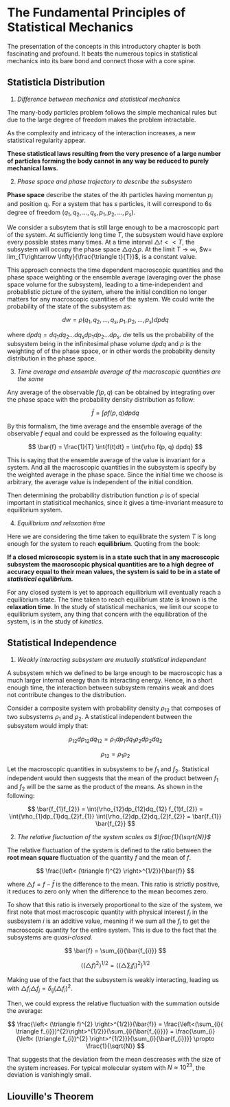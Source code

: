 # The Fundamental Principles of Statistical Mechanics

The presentation of the concepts in this introductory chapter is both fascinating and profound. It beats the numerous topics in statistical mechanics into its bare bond and connect those with a core spine.

## Statisticla Distribution

1. _Difference between mechanics and statistical mechanics_

The many-body particles problem follows the simple mechanical rules but due to the large degree of freedom makes the problem intractable.

As the complexity and intricacy of the interaction increases, a new statistical regularity appear.

__These statistical laws resulting from the very presence of a large number of particles forming the body cannot in any way be reduced to purely mechanical laws.__

2. _Phase space and phase trajectory to describe the subsystem_

__Phase space__ describe the states of the $i$th particles having momentun $p_{i}$ and position $q_{i}$. For a system that has $s$ particles, it will correspond to $6s$ degree of freedom $(q_{1}, q_{2},...,q_{s}, p_{1}, p_{2},...,p_{s})$.

We consider a subsytem that is still large enough to be a macroscopic part of the system. At sufficiently long time $T$, the subsystem would have explore every possible states many times. At a time interval $\triangle t << T$, the subsystem will occupy the phase space $\triangle q \triangle p$. At the limit $T\rightarrow \infty$, $w= lim_{T\rightarrow \infty}{\frac{\triangle t}{T}}$, is a constant value. 

This approach connects the time dependent macroscopic quantities and the phase space weighting or the ensemble average (averaging over the phase space volume for the subsystem), leading to a time-independent and probablistic picture of the system, where the initial condition no longer matters for any macroscopic quantities of the system. We could write the probability of the state of the subsystem as:

$$ dw = \rho (q_{1},q_{2},...,q_{s},p_{1},p_{2},...,p_{s}) dp dq$$

where $dpdq = dq_{1}dq_{2}...dq_{s}dp_{1}dp_{2}...dp_{s}$. $dw$ tells us the probability of the subsystem being in the infinitesimal phase volume $dpdq$ and $\rho$ is the weighting of of the phase space, or in other words the probability density distribution in the phase space.


3. _Time average and ensemble average of the macroscopic quantities are the same_

Any average of the observable $f(p,q)$ can be obtained by integrating over the phase space with the probability density distribution as follow:

$$ \bar{f} = \int{\rho f(p, q) dp dq}$$

By this formalism, the time average and the ensemble average of the observable $f$ equal and could be expressed as the following equality:

$$ \bar{f} = \frac{1}{T} \int{f(t)dt} = \int{\rho f(p, q) dpdq} $$

This is saying that the ensemble average of the value is invariant for a system. And all the macroscopic quantities in the subsystem is specify by the weighted average in the phase space. Since the initial time we choose is arbitrary, the average value is independent of the initial condition.

Then determining the probability distribution function $\rho$ is of special important in statisitical mechanics, since it gives a time-invariant measure to equilibrium system.



4. _Equilibrium and relaxation time_

Here we are considering the time taken to equilibrate the system $T$ is long enough for the system to reach __equilibrium__. Quoting from the book:

__If a closed microscopic system is in a state such that in any macroscopic subsystem the macroscopic physical quantities are to a high degree of accuracy equal to their mean values, the system is said to be in a state of _statistical equilibrium_.__

For any closed system is yet to approach equilibrium will eventually reach a equilibrium state. The time taken to reach equilibrium state is known is the __relaxation time__. In the study of statistical mechanics, we limit our scope to equilibrium system, any thing that concern with the equilibration of the system, is in the study of _kinetics_.



## Statistical Independence

1. _Weakly interacting subsystem are mutually statistical independent_

A subsystem which we defined to be large enough to be macroscopic has a much larger internal energy than its interacting energy. Hence, in a short enough time, the interaction between subsystem remains weak and does not contribute changes to the distribution.

Consider a composite system with probability density $\rho_{12}$ that composes of two subsystems $\rho_{1}$ and $\rho_{2}$. A statistical independent between the subsystem would imply that:

$$ \rho_{12}dp_{12}dq_{12} = \rho_{1}dp_{1}dq_{1}\rho_{2}dp_{2}dq_{2} $$

$$ \rho_{12} = \rho_{1}\rho_{2} $$

Let the macroscopic quantities in subsystems to be $f_{1}$ and $f_{2}$. Statistical independent would then suggests that the mean of the product between $f_{1}$ and $f_{2}$ will be the same as the product of the means. As shown in the following:

$$ \bar{f_{1}f_{2}} = \int{\rho_{12}dp_{12}dq_{12} f_{1}f_{2}} = \int{\rho_{1}dp_{1}dq_{2}f_{1}} \int{\rho_{2}dp_{2}dq_{2}f_{2}} =  \bar{f_{1}} \bar{f_{2}} $$


2. _The relative fluctuation of the system scales as $\frac{1}{\sqrt{N}}$_

The relative fluctuation of the system is defined to the ratio between the __root mean square__ fluctuation of the quantity $f$ and the mean of $f$.

$$ \frac{\left< (\triangle f)^{2} \right>^{1/2}}{\bar{f}} $$

where $\triangle f = f - \bar{f}$ is the difference to the mean. This ratio is strictly positive, it reduces to zero only when the difference to the mean becomes zero.

To show that this ratio is inversely proportional to the size of the system, we first note that most macroscopic quantity with physical interest $f_{i}$ in the susbsystem $i$ is an additive value, meaning if we sum all the $f_{i}$ to get the macroscopic quantity for the entire system. This is due to the fact that the subsystems are _quasi-closed_.

$$ \bar{f} = \sum_{i}{\bar{f_{i}}} $$

$$ \left< (\triangle f)^{2} \right>^{1/2} = \left< (\triangle \sum_{i}{f_{i}})^{2} \right>^{1/2} $$

<!-- 
Rewriting the square of the range of the fluctuation $(\triangle f)^{2} = \bar{f}^{2} + f^{2} -2 f \bar{f} = \bar{f}^{2} + f^{2}$, where in the second equality the last term vanishes because $f$ fluctuates in all directions.  -->

Making use of the fact that the subsystem is weakly interacting, leading us with $\triangle f_{i} \triangle f_{j} = \delta_{ij} (\triangle f_{i})^{2}$.

Then, we could express the relative fluctuation with the summation outside the average:

$$ \frac{\left< (\triangle f)^{2} \right>^{1/2}}{\bar{f}} = \frac{\left<(\sum_{i}{ \triangle f_{i}})^{2}\right>^{1/2}}{\sum_{i}{\bar{f_{i}}}} =  \frac{\sum_{i}{\left< (\triangle f_{i})^{2} \right>^{1/2}}}{\sum_{i}{\bar{f_{i}}}} \propto \frac{1}{\sqrt{N}} $$

That suggests that the deviation from the mean descreases with the size of the system increases. For typical molecular system with $N \approx 10^{23}$, the deviation is vanishingly small.



## Liouville's Theorem


